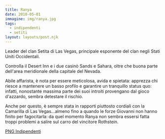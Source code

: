 ```yaml
---
title: Ranya
date: 2018-05-01
immagine: img/ranya.jpg
tags:
  - indipendenti
  - setiti
layout: layouts/post.njk
---
```


Leader del clan Setita di Las Vegas, principale esponente del clan negli Stati Uniti Occidentali.

Controlla il Desert Inn e i due casinò Sands e Sahara, oltre che buona parte dell'area meridionale della capitale del Nevada.

Abile affarista, è nota per essere meticolosa, avida e spietata: apprezza chi riesce a mantenere un basso profilo e garantire un tranquillo status quo: infatti, nonostante massima parte dei suoi introiti provengano dal gioco d'azzardo, sembra detestare il rischio.

Anche per questo, è sempre stata in rapporti piuttosto cordiali con la Camarilla di Las Vegas...almeno fino a quando le forze Giovanni non hanno finito per fagocitarla: da quel momento Ranya non sembra essersi fatta troppi problemi a salire sul carro del vincitore Rothstein.  

<a href="http://xabacadabra.com/cursed-legacy/png-indipendenti.html" class="button back">PNG Indipendenti</a> 